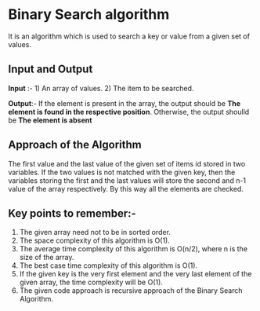 # Binary Search algorithm

It is an algorithm which is used to search a key or value from a given set of values. 

## Input and Output

**Input** :- 1) An array of values.
         2) The item to be searched.

**Output**:- If the element is present in the array, the output should be **The element is found in the respective position**. Otherwise, the output shoulld be **The element is absent**

## Approach of the Algorithm

The first value and the last value of the given set of items id stored in two variables. If the two values is not matched with the given key, then the variables storing the first and the last values will store the second and n-1 value of the array respectively. By this way all the elements are checked.

## Key points to remember:-

1. The given array need not to be in sorted order.
2. The space complexity of this algorithm is O(1).
3. The average time complexity of this algorithm is O(n/2), where n is the size of the array.
4. The best case time complexity of this algorithm is O(1).
5. If the given key is the very first element and the very last element of the given array, the time complexity will be O(1). 
6. The given code approach is recursive approach of the Binary Search Algorithm.